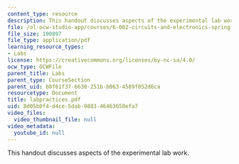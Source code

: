 ```yaml
---
content_type: resource
description: This handout discusses aspects of the experimental lab work.
file: /ol-ocw-studio-app/courses/6-002-circuits-and-electronics-spring-2007/8d05b0f4d4ce5dab988346463658efa7_labpractices.pdf
file_size: 190897
file_type: application/pdf
learning_resource_types:
- Labs
license: https://creativecommons.org/licenses/by-nc-sa/4.0/
ocw_type: OCWFile
parent_title: Labs
parent_type: CourseSection
parent_uid: b8f61f37-6630-251b-b063-4589f052d6ca
resourcetype: Document
title: labpractices.pdf
uid: 8d05b0f4-d4ce-5dab-9883-46463658efa7
video_files:
  video_thumbnail_file: null
video_metadata:
  youtube_id: null
---
```

This handout discusses aspects of the experimental lab work.